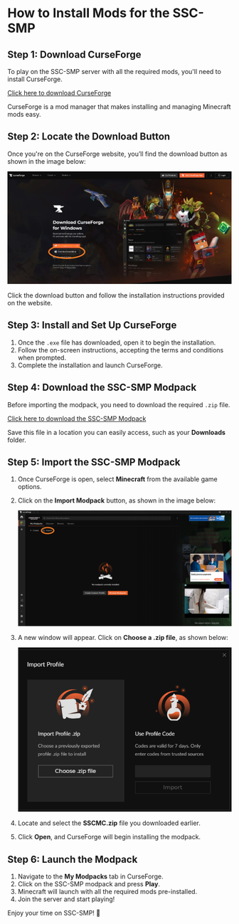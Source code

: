 # How to Install Mods for the SSC-SMP

## Step 1: Download CurseForge
To play on the SSC-SMP server with all the required mods, you'll need to install CurseForge.

[Click here to download CurseForge](https://www.curseforge.com/download/app)

CurseForge is a mod manager that makes installing and managing Minecraft mods easy.

## Step 2: Locate the Download Button
Once you're on the CurseForge website, you’ll find the download button as shown in the image below:

![CurseForge Download Location](https://github.com/KillaMeep/SSC-SMP/blob/main/Files/Curseforge1.png?raw=true)

Click the download button and follow the installation instructions provided on the website.

## Step 3: Install and Set Up CurseForge
1. Once the `.exe` file has downloaded, open it to begin the installation.
2. Follow the on-screen instructions, accepting the terms and conditions when prompted.
3. Complete the installation and launch CurseForge.

## Step 4: Download the SSC-SMP Modpack
Before importing the modpack, you need to download the required `.zip` file.

[Click here to download the SSC-SMP Modpack](https://github.com/KillaMeep/SSC-SMP/raw/refs/heads/main/Files/SSCMC.zip)

Save this file in a location you can easily access, such as your **Downloads** folder.

## Step 5: Import the SSC-SMP Modpack
1. Once CurseForge is open, select **Minecraft** from the available game options.
2. Click on the **Import Modpack** button, as shown in the image below:

   ![CurseForge Home](https://github.com/KillaMeep/SSC-SMP/blob/main/Files/curseforgehome.png?raw=true)

3. A new window will appear. Click on **Choose a .zip file**, as shown below:

   ![Import ZIP File](https://github.com/KillaMeep/SSC-SMP/raw/main/Files/curseforgeimport.png?raw=true)

4. Locate and select the **SSCMC.zip** file you downloaded earlier.
5. Click **Open**, and CurseForge will begin installing the modpack.

## Step 6: Launch the Modpack
1. Navigate to the **My Modpacks** tab in CurseForge.
2. Click on the SSC-SMP modpack and press **Play**.
3. Minecraft will launch with all the required mods pre-installed.
4. Join the server and start playing!

Enjoy your time on SSC-SMP! 🚀
